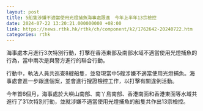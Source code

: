 ```yaml
---
layout: post
title: 5船隻涉嫌不適當使用光燈捕魚海事處跟進　今年上半年13宗檢控
date: 2024-07-22 13:20:21.000000000 +08:00
link: https://news.rthk.hk/rthk/ch/component/k2/1762642-20240722.htm
categories: rthk
---
```


海事處本月進行3次特別行動，打擊在香港東部及南部水域不適當使用光燈捕魚的行為，當中兩次是與警方進行的聯合行動。
 
行動中，執法人員共巡查8艘船隻，並發現當中5艘涉嫌不適當使用光燈捕魚。海事處會進一步跟進個案，並會進行搜證檢控工作，以打擊有關違例活動。

今年首6個月，海事處於大嶼山南部、南丫島南部、香港南面和香港東面等水域共進行了31次特別行動，並就涉嫌不適當使用光燈捕魚的船隻共作出13宗檢控。
